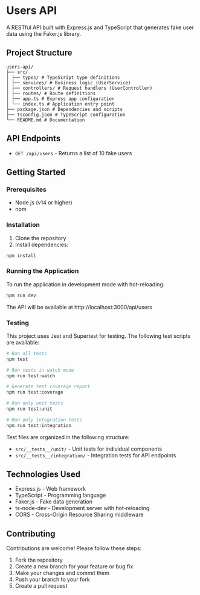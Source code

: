 # Users API

A RESTful API built with Express.js and TypeScript that generates fake user data using the Faker.js library.

## Project Structure

```
users-api/
├── src/
│ ├── types/ # TypeScript type definitions
│ ├── services/ # Business logic (UserService)
│ ├── controllers/ # Request handlers (UserController)
│ ├── routes/ # Route definitions
│ ├── app.ts # Express app configuration
│ └── index.ts # Application entry point
├── package.json # Dependencies and scripts
├── tsconfig.json # TypeScript configuration
└── README.md # Documentation
```

## API Endpoints

- `GET /api/users` - Returns a list of 10 fake users

## Getting Started

### Prerequisites

- Node.js (v14 or higher)
- npm

### Installation

1. Clone the repository
2. Install dependencies:

```bash
npm install
```

### Running the Application

To run the application in development mode with hot-reloading:

```bash
npm run dev
```

The API will be available at http://localhost:3000/api/users

### Testing

This project uses Jest and Supertest for testing. The following test scripts are available:

```bash
# Run all tests
npm test

# Run tests in watch mode
npm run test:watch

# Generate test coverage report
npm run test:coverage

# Run only unit tests
npm run test:unit

# Run only integration tests
npm run test:integration
```

Test files are organized in the following structure:

- `src/__tests__/unit/` - Unit tests for individual components
- `src/__tests__/integration/` - Integration tests for API endpoints

## Technologies Used

- Express.js - Web framework
- TypeScript - Programming language
- Faker.js - Fake data generation
- ts-node-dev - Development server with hot-reloading
- CORS - Cross-Origin Resource Sharing middleware

## Contributing

Contributions are welcome! Please follow these steps:

1. Fork the repository
2. Create a new branch for your feature or bug fix
3. Make your changes and commit them
4. Push your branch to your fork
5. Create a pull request
